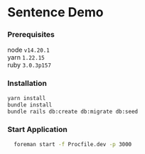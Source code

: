 # Sentence Demo

### Prerequisites
node `v14.20.1`<br />
yarn `1.22.15`<br />
ruby `3.0.3p157`

### Installation

```sh
yarn install
bundle install
bundle rails db:create db:migrate db:seed
```


### Start Application
```sh
  foreman start -f Procfile.dev -p 3000
```

